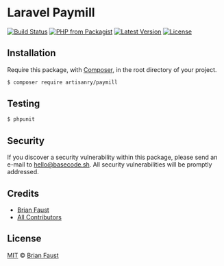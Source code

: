# Laravel Paymill

[![Build Status](https://img.shields.io/travis/artisanry/Paymill/master.svg?style=flat-square)](https://travis-ci.org/artisanry/Paymill)
[![PHP from Packagist](https://img.shields.io/packagist/php-v/artisanry/paymill.svg?style=flat-square)]()
[![Latest Version](https://img.shields.io/github/release/artisanry/Paymill.svg?style=flat-square)](https://github.com/artisanry/Paymill/releases)
[![License](https://img.shields.io/packagist/l/artisanry/Paymill.svg?style=flat-square)](https://packagist.org/packages/artisanry/Paymill)

## Installation

Require this package, with [Composer](https://getcomposer.org/), in the root directory of your project.

``` bash
$ composer require artisanry/paymill
```

## Testing

``` bash
$ phpunit
```

## Security

If you discover a security vulnerability within this package, please send an e-mail to hello@basecode.sh. All security vulnerabilities will be promptly addressed.

## Credits

- [Brian Faust](https://github.com/faustbrian)
- [All Contributors](../../contributors)

## License

[MIT](LICENSE) © [Brian Faust](https://basecode.sh)
